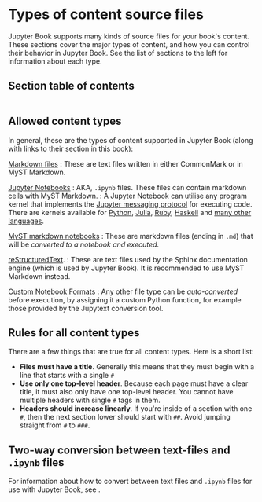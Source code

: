 # Types of content source files

Jupyter Book supports many kinds of source files for your book's content.
These sections cover the major types of content, and how you can control their behavior in Jupyter Book.
See the list of sections to the left for information about each type.

## Section table of contents

```{tableofcontents}
```

## Allowed content types

In general, these are the types of content supported in Jupyter Book (along with
links to their section in this book):

[Markdown files](markdown)
: These are text files written in either CommonMark or in MyST Markdown.

[Jupyter Notebooks](notebooks)
: AKA, `.ipynb` files. These files can contain markdown cells with MyST Markdown.
: A Jupyter Notebook can utilise any program kernel that implements the [Jupyter messaging protocol](http://jupyter-client.readthedocs.io/en/latest/messaging.html) for executing code.
  There are kernels available for [Python](http://ipython.org/notebook.html), [Julia](https://github.com/JuliaLang/IJulia.jl), [Ruby](https://github.com/minad/iruby), [Haskell](https://github.com/gibiansky/IHaskell) and [many other languages](https://github.com/jupyter/jupyter/wiki/Jupyter-kernels).

[MyST markdown notebooks](myst-notebooks)
: These are markdown files (ending in `.md`) that will be *converted to a notebook and executed*.

[reStructuredText](restructuredtext).
: These are text files used by the Sphinx documentation engine (which is used by Jupyter Book).
  It is recommended to use MyST Markdown instead.

[Custom Notebook Formats](file-types:custom)
: Any other file type can be *auto-converted* before execution, by assigning it a custom Python function, for example those provided by the Jupytext conversion tool.

## Rules for all content types

There are a few things that are true for all content types. Here is a short list:

* **Files must have a title**. Generally this means that they must begin with
  a line that starts with a single `#`
* **Use only one top-level header**. Because each page must have a clear
  title, it must also only have one top-level header. You cannot have multiple
  headers with single `#` tags in them.
* **Headers should increase linearly**. If you're inside of a section with
  one `#`, then the next section lower should start with `##`. Avoid jumping straight
  from `#` to `###`.

## Two-way conversion between text-files and `.ipynb` files

For information about how to convert between text files and `.ipynb` files for use
with Jupyter Book, see [](file-types:custom:jupytext).
